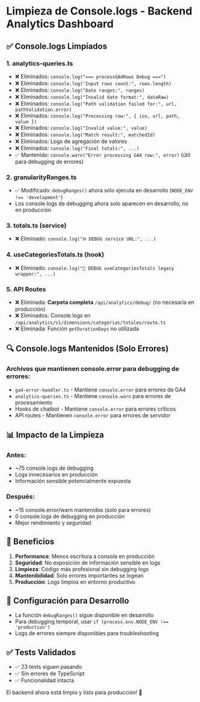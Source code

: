 # Limpieza de Console.logs - Backend Analytics Dashboard

## ✅ **Console.logs Limpiados**

### 1. **analytics-queries.ts**

- ❌ Eliminados: `console.log("=== processGA4Rows Debug ===")`
- ❌ Eliminados: `console.log("Input rows count:", rows.length)`
- ❌ Eliminados: `console.log("Date ranges:", ranges)`
- ❌ Eliminados: `console.log("Invalid date format:", dateRaw)`
- ❌ Eliminados: `console.log("Path validation failed for:", url, pathValidation.error)`
- ❌ Eliminados: `console.log("Processing row:", { iso, url, path, value })`
- ❌ Eliminados: `console.log("Invalid value:", value)`
- ❌ Eliminados: `console.log("Match result:", matchedId)`
- ❌ Eliminados: Logs de agregación de valores
- ❌ Eliminados: `console.log("Final totals:", ...)`
- ✅ Mantenido: `console.warn("Error processing GA4 row:", error)` (útil para debugging de errores)

### 2. **granularityRanges.ts**

- ✅ Modificado: `debugRanges()` ahora solo ejecuta en desarrollo (`NODE_ENV !== 'development'`)
- Los console.logs de debugging ahora solo aparecen en desarrollo, no en producción

### 3. **totals.ts (service)**

- ❌ Eliminado: `console.log("🌐 DEBUG service URL:", ...)`

### 4. **useCategoriesTotals.ts (hook)**

- ❌ Eliminado: `console.log("🎯 DEBUG useCategoriesTotals legacy wrapper:", ...)`

### 5. **API Routes**

- ❌ Eliminada: **Carpeta completa** `/api/analytics/debug/` (no necesaria en producción)
- ❌ Eliminados: Console.logs en `/api/analytics/v1/dimensions/categorias/totales/route.ts`
- ❌ Eliminada: Función `getDurationDays` no utilizada

## 🔍 **Console.logs Mantenidos (Solo Errores)**

### Archivos que mantienen console.error para debugging de errores:

- `ga4-error-handler.ts` - Mantiene `console.error` para errores de GA4
- `analytics-queries.ts` - Mantiene `console.warn` para errores de procesamiento
- Hooks de chatbot - Mantiene `console.error` para errores críticos
- API routes - Mantienen `console.error` para errores de servidor

## 📊 **Impacto de la Limpieza**

### **Antes:**

- ~75 console.logs de debugging
- Logs innecesarios en producción
- Información sensible potencialmente expuesta

### **Después:**

- ~15 console.error/warn mantenidos (solo para errores)
- 0 console.logs de debugging en producción
- Mejor rendimiento y seguridad

## 🚀 **Beneficios**

1. **Performance**: Menos escritura a consola en producción
2. **Seguridad**: No exposición de información sensible en logs
3. **Limpieza**: Código más profesional sin debugging logs
4. **Mantenibilidad**: Solo errores importantes se logean
5. **Producción**: Logs limpios en entorno productivo

## 🔧 **Configuración para Desarrollo**

- La función `debugRanges()` sigue disponible en desarrollo
- Para debugging temporal, usar `if (process.env.NODE_ENV !== 'production')`
- Logs de errores siempre disponibles para troubleshooting

## ✅ **Tests Validados**

- ✅ 23 tests siguen pasando
- ✅ Sin errores de TypeScript
- ✅ Funcionalidad intacta

El backend ahora está limpio y listo para producción! 🎯
